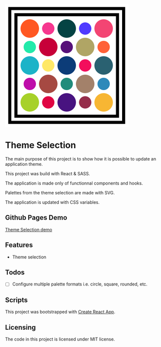 [logo]: https://github.com/MenSeb/react-theme-selection/blob/master/public/logo.svg "Theme Selection logo"

![alt text][logo]

# Theme Selection

The main purpose of this project is to show how it is possible to update an application theme.

This project was build with React & SASS.

The application is made only of functionnal components and hooks.

Palettes from the theme selection are made with SVG.

The application is updated with CSS variables.

## Github Pages Demo

[Theme Selection demo](https://menseb.github.io/react-theme-selection/)

## Features

- Theme selection

## Todos

- [ ] Configure multiple palette formats i.e. circle, square, rounded, etc.

## Scripts

This project was bootstrapped with [Create React App](https://github.com/facebook/create-react-app).

## Licensing

The code in this project is licensed under MIT license.